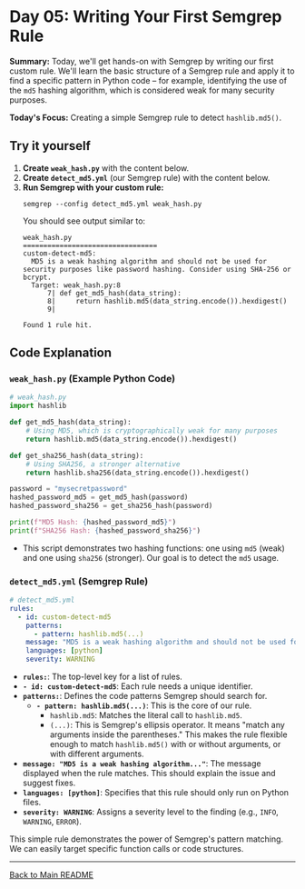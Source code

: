 # Day 05: Writing Your First Semgrep Rule

**Summary:** Today, we'll get hands-on with Semgrep by writing our first custom rule. We'll learn the basic structure of a Semgrep rule and apply it to find a specific pattern in Python code – for example, identifying the use of the `md5` hashing algorithm, which is considered weak for many security purposes.

**Today's Focus:** Creating a simple Semgrep rule to detect `hashlib.md5()`.

## Try it yourself

1.  **Create `weak_hash.py`** with the content below.
2.  **Create `detect_md5.yml`** (our Semgrep rule) with the content below.
3.  **Run Semgrep with your custom rule:**
    ```shell
    semgrep --config detect_md5.yml weak_hash.py
    ```
    You should see output similar to:
    ```
    weak_hash.py
    =================================
    custom-detect-md5:
      MD5 is a weak hashing algorithm and should not be used for security purposes like password hashing. Consider using SHA-256 or bcrypt.
      Target: weak_hash.py:8
          7| def get_md5_hash(data_string):
          8|     return hashlib.md5(data_string.encode()).hexdigest()
          9|

    Found 1 rule hit.
    ```

## Code Explanation

### `weak_hash.py` (Example Python Code)

```python
# weak_hash.py
import hashlib

def get_md5_hash(data_string):
    # Using MD5, which is cryptographically weak for many purposes
    return hashlib.md5(data_string.encode()).hexdigest()

def get_sha256_hash(data_string):
    # Using SHA256, a stronger alternative
    return hashlib.sha256(data_string.encode()).hexdigest()

password = "mysecretpassword"
hashed_password_md5 = get_md5_hash(password)
hashed_password_sha256 = get_sha256_hash(password)

print(f"MD5 Hash: {hashed_password_md5}")
print(f"SHA256 Hash: {hashed_password_sha256}")
```
*   This script demonstrates two hashing functions: one using `md5` (weak) and one using `sha256` (stronger). Our goal is to detect the `md5` usage.

### `detect_md5.yml` (Semgrep Rule)

```yaml
# detect_md5.yml
rules:
  - id: custom-detect-md5
    patterns:
      - pattern: hashlib.md5(...)
    message: "MD5 is a weak hashing algorithm and should not be used for security purposes like password hashing. Consider using SHA-256 or bcrypt."
    languages: [python]
    severity: WARNING
```

*   **`rules:`**: The top-level key for a list of rules.
*   **`- id: custom-detect-md5`**: Each rule needs a unique identifier.
*   **`patterns:`**: Defines the code patterns Semgrep should search for.
    *   **`- pattern: hashlib.md5(...)`**: This is the core of our rule.
        *   `hashlib.md5`: Matches the literal call to `hashlib.md5`.
        *   `(...)`: This is Semgrep's ellipsis operator. It means "match any arguments inside the parentheses." This makes the rule flexible enough to match `hashlib.md5()` with or without arguments, or with different arguments.
*   **`message: "MD5 is a weak hashing algorithm..."`**: The message displayed when the rule matches. This should explain the issue and suggest fixes.
*   **`languages: [python]`**: Specifies that this rule should only run on Python files.
*   **`severity: WARNING`**: Assigns a severity level to the finding (e.g., `INFO`, `WARNING`, `ERROR`).

This simple rule demonstrates the power of Semgrep's pattern matching. We can easily target specific function calls or code structures.

---
[Back to Main README](../README.md)
